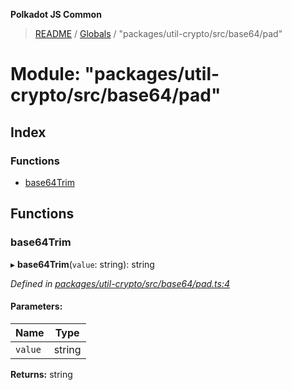 **Polkadot JS Common**

> [README](../README.md) / [Globals](../globals.md) / "packages/util-crypto/src/base64/pad"

# Module: "packages/util-crypto/src/base64/pad"

## Index

### Functions

* [base64Trim](_packages_util_crypto_src_base64_pad_.md#base64trim)

## Functions

### base64Trim

▸ **base64Trim**(`value`: string): string

*Defined in [packages/util-crypto/src/base64/pad.ts:4](https://github.com/polkadot-js/common/blob/bd1735ca/packages/util-crypto/src/base64/pad.ts#L4)*

#### Parameters:

Name | Type |
------ | ------ |
`value` | string |

**Returns:** string
